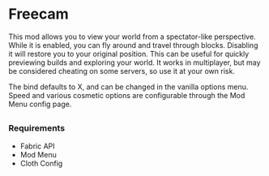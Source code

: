 # Freecam
This mod allows you to view your world from a spectator-like perspective. While it is enabled, you can fly around and travel through blocks. Disabling it will restore you to your original position. This can be useful for quickly previewing builds and exploring your world. It works in multiplayer, but may be considered cheating on some servers, so use it at your own risk.

The bind defaults to X, and can be changed in the vanilla options menu. Speed and various cosmetic options are configurable through the Mod Menu config page.

##
### Requirements
- Fabric API
- Mod Menu
- Cloth Config
